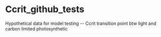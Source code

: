 # Ccrit_github_tests
Hypothetical data for model testing -- Ccrit transition point btw light and carbon limited photosynthetic
